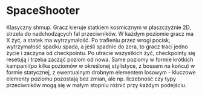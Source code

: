 # SpaceShooter

Klasyczny shmup. Gracz kieruje statkiem kosmicznym w płaszczyźnie 2D, strzela do nadchodzących fal przeciwników. W każdym poziomie gracz ma X żyć, a statek ma wytrzymałość. Po trafieniu przez wrogi pocisk, wytrzymałość spadku spada, a jeśli spadnie do zera, to gracz traci jedno życie i zaczyna od checkpointu. Po utracie wszystkich żyć, checkpointy się resetują i trzeba zacząć poziom od nowa. Same poziomy w formie krótkich kampanii(po kilka poziomów w określonej stylistyce, z bossem na końcu) w formie statycznej, z ewentualnym drobnym elementem losowym - kluczowe elementy poziomu pozostają bez zmian, ale np. liczebność czy typy przeciwników mogą się w małym stopniu różnić przy każdym podejściu.
					
